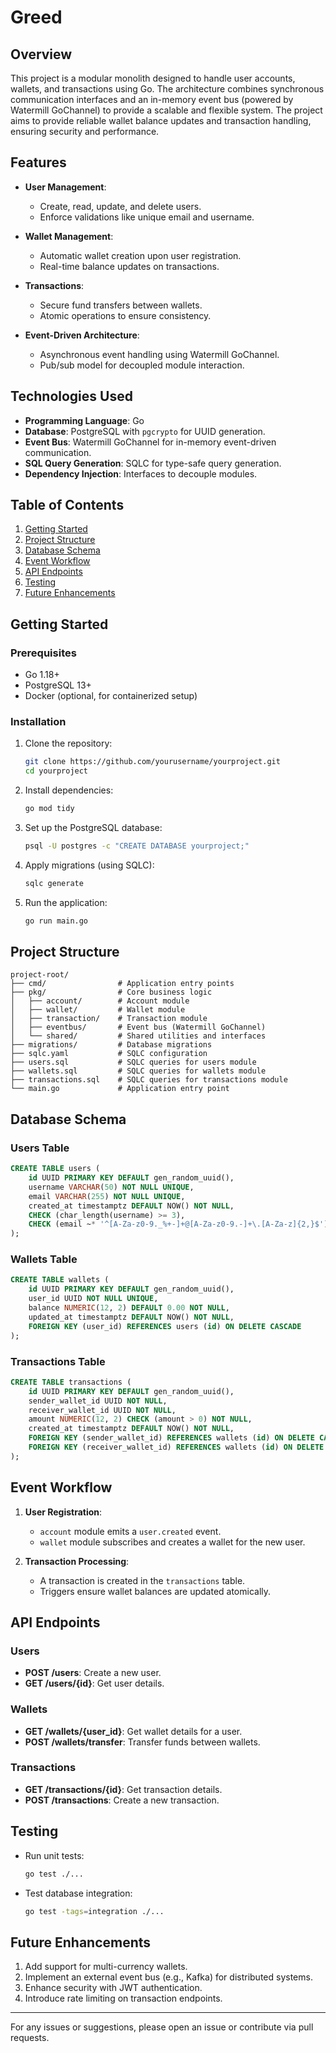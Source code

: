 # Greed

## Overview

This project is a modular monolith designed to handle user accounts, wallets, and transactions using Go. The architecture combines synchronous communication interfaces and an in-memory event bus (powered by Watermill GoChannel) to provide a scalable and flexible system. The project aims to provide reliable wallet balance updates and transaction handling, ensuring security and performance.

## Features

- **User Management**:

  - Create, read, update, and delete users.
  - Enforce validations like unique email and username.

- **Wallet Management**:

  - Automatic wallet creation upon user registration.
  - Real-time balance updates on transactions.

- **Transactions**:

  - Secure fund transfers between wallets.
  - Atomic operations to ensure consistency.

- **Event-Driven Architecture**:

  - Asynchronous event handling using Watermill GoChannel.
  - Pub/sub model for decoupled module interaction.

## Technologies Used

- **Programming Language**: Go
- **Database**: PostgreSQL with `pgcrypto` for UUID generation.
- **Event Bus**: Watermill GoChannel for in-memory event-driven communication.
- **SQL Query Generation**: SQLC for type-safe query generation.
- **Dependency Injection**: Interfaces to decouple modules.

## Table of Contents

1. [Getting Started](#getting-started)
2. [Project Structure](#project-structure)
3. [Database Schema](#database-schema)
4. [Event Workflow](#event-workflow)
5. [API Endpoints](#api-endpoints)
6. [Testing](#testing)
7. [Future Enhancements](#future-enhancements)

## Getting Started

### Prerequisites

- Go 1.18+
- PostgreSQL 13+
- Docker (optional, for containerized setup)

### Installation

1. Clone the repository:
   ```bash
   git clone https://github.com/yourusername/yourproject.git
   cd yourproject
   ```
2. Install dependencies:
   ```bash
   go mod tidy
   ```
3. Set up the PostgreSQL database:
   ```bash
   psql -U postgres -c "CREATE DATABASE yourproject;"
   ```
4. Apply migrations (using SQLC):
   ```bash
   sqlc generate
   ```
5. Run the application:
   ```bash
   go run main.go
   ```

## Project Structure

```
project-root/
├── cmd/                # Application entry points
├── pkg/                # Core business logic
│   ├── account/        # Account module
│   ├── wallet/         # Wallet module
│   ├── transaction/    # Transaction module
│   ├── eventbus/       # Event bus (Watermill GoChannel)
│   └── shared/         # Shared utilities and interfaces
├── migrations/         # Database migrations
├── sqlc.yaml           # SQLC configuration
├── users.sql           # SQLC queries for users module
├── wallets.sql         # SQLC queries for wallets module
├── transactions.sql    # SQLC queries for transactions module
└── main.go             # Application entry point
```

## Database Schema

### Users Table

```sql
CREATE TABLE users (
    id UUID PRIMARY KEY DEFAULT gen_random_uuid(),
    username VARCHAR(50) NOT NULL UNIQUE,
    email VARCHAR(255) NOT NULL UNIQUE,
    created_at timestamptz DEFAULT NOW() NOT NULL,
    CHECK (char_length(username) >= 3),
    CHECK (email ~* '^[A-Za-z0-9._%+-]+@[A-Za-z0-9.-]+\.[A-Za-z]{2,}$')
);
```

### Wallets Table

```sql
CREATE TABLE wallets (
    id UUID PRIMARY KEY DEFAULT gen_random_uuid(),
    user_id UUID NOT NULL UNIQUE,
    balance NUMERIC(12, 2) DEFAULT 0.00 NOT NULL,
    updated_at timestamptz DEFAULT NOW() NOT NULL,
    FOREIGN KEY (user_id) REFERENCES users (id) ON DELETE CASCADE
);
```

### Transactions Table

```sql
CREATE TABLE transactions (
    id UUID PRIMARY KEY DEFAULT gen_random_uuid(),
    sender_wallet_id UUID NOT NULL,
    receiver_wallet_id UUID NOT NULL,
    amount NUMERIC(12, 2) CHECK (amount > 0) NOT NULL,
    created_at timestamptz DEFAULT NOW() NOT NULL,
    FOREIGN KEY (sender_wallet_id) REFERENCES wallets (id) ON DELETE CASCADE,
    FOREIGN KEY (receiver_wallet_id) REFERENCES wallets (id) ON DELETE CASCADE
);
```

## Event Workflow

1. **User Registration**:

   - `account` module emits a `user.created` event.
   - `wallet` module subscribes and creates a wallet for the new user.

2. **Transaction Processing**:

   - A transaction is created in the `transactions` table.
   - Triggers ensure wallet balances are updated atomically.

## API Endpoints

### Users

- **POST /users**: Create a new user.
- **GET /users/{id}**: Get user details.

### Wallets

- **GET /wallets/{user_id}**: Get wallet details for a user.
- **POST /wallets/transfer**: Transfer funds between wallets.

### Transactions

- **GET /transactions/{id}**: Get transaction details.
- **POST /transactions**: Create a new transaction.

## Testing

- Run unit tests:
  ```bash
  go test ./...
  ```
- Test database integration:
  ```bash
  go test -tags=integration ./...
  ```

## Future Enhancements

1. Add support for multi-currency wallets.
2. Implement an external event bus (e.g., Kafka) for distributed systems.
3. Enhance security with JWT authentication.
4. Introduce rate limiting on transaction endpoints.

---

For any issues or suggestions, please open an issue or contribute via pull requests.

